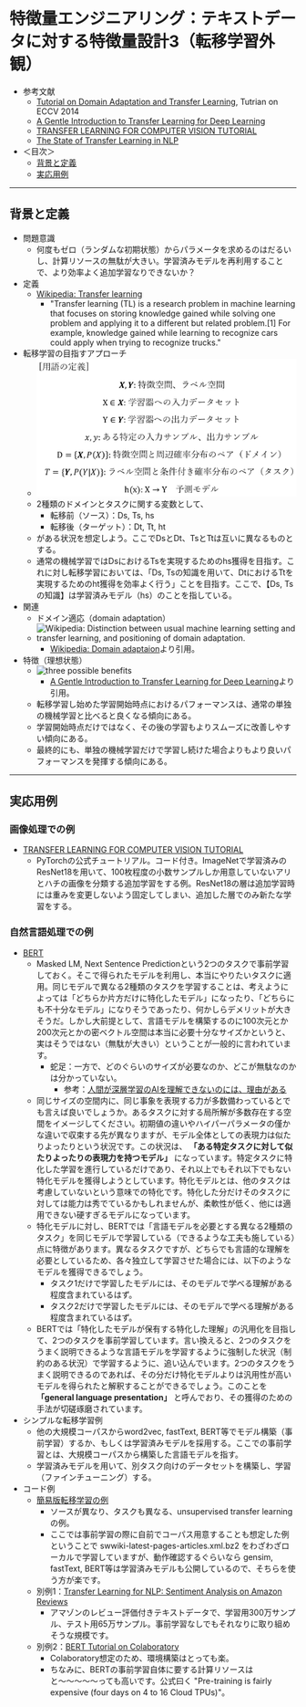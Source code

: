 # 特徴量エンジニアリング：テキストデータに対する特徴量設計3（転移学習外観）
- 参考文献
  - [Tutorial on Domain Adaptation and Transfer Learning](https://tommasit.wixsite.com/datl14tutorial/materials), Tutrian on ECCV 2014
  - [A Gentle Introduction to Transfer Learning for Deep Learning](https://machinelearningmastery.com/transfer-learning-for-deep-learning/)
  - [TRANSFER LEARNING FOR COMPUTER VISION TUTORIAL](https://pytorch.org/tutorials/beginner/transfer_learning_tutorial.html)
  - [The State of Transfer Learning in NLP](https://ruder.io/state-of-transfer-learning-in-nlp/)
- ＜目次＞
  - <a href="#intro">背景と定義</a>
  - <a href="#application">実応用例</a>

<hr>

## <a name="intro">背景と定義</a>
- 問題意識
  - 何度もゼロ（ランダムな初期状態）からパラメータを求めるのはだるいし、計算リソースの無駄が大きい。学習済みモデルを再利用することで、より効率よく追加学習なりできないか？
- 定義
  - [Wikipedia: Transfer learning](https://en.wikipedia.org/wiki/Transfer_learning)
    - "Transfer learning (TL) is a research problem in machine learning that focuses on storing knowledge gained while solving one problem and applying it to a different but related problem.[1] For example, knowledge gained while learning to recognize cars could apply when trying to recognize trucks."
- 転移学習の目指すアプローチ
  - ![用語](./figs/transfer_learning_terms.png)
  - 2種類のドメインとタスクに関する変数として、
    - 転移前（ソース）：Ds, Ts, hs
    - 転移後（ターゲット）：Dt, Tt, ht
  - がある状況を想定しよう。ここでDsとDt、TsとTtは互いに異なるものとする。
  - 通常の機械学習ではDsにおけるTsを実現するためのhs獲得を目指す。これに対し転移学習においては、「Ds, Tsの知識を用いて、DtにおけるTtを実現するためのht獲得を効率よく行う」ことを目指す。ここで、【Ds, Tsの知識】は学習済みモデル（hs）のことを指している。
- 関連
  - ドメイン適応（domain adaptation）
  - ![Wikipedia: Distinction between usual machine learning setting and transfer learning, and positioning of domain adaptation.](https://upload.wikimedia.org/wikipedia/commons/thumb/1/11/Transfer_learning_and_domain_adaptation.png/640px-Transfer_learning_and_domain_adaptation.png)
    - [Wikipedia: Domain adaptaion](https://en.wikipedia.org/wiki/Domain_adaptation)より引用。
- 特徴（理想状態）
  - ![three possible benefits](https://3qeqpr26caki16dnhd19sv6by6v-wpengine.netdna-ssl.com/wp-content/uploads/2017/09/Three-ways-in-which-transfer-might-improve-learning.png)
    - [A Gentle Introduction to Transfer Learning for Deep Learning](https://machinelearningmastery.com/transfer-learning-for-deep-learning/)より引用。
  - 転移学習し始めた学習開始時点におけるパフォーマンスは、通常の単独の機械学習と比べると良くなる傾向にある。
  - 学習開始時点だけではなく、その後の学習もよりスムーズに改善しやすい傾向にある。
  - 最終的にも、単独の機械学習だけで学習し続けた場合よりもより良いパフォーマンスを発揮する傾向にある。

<hr>

## <a name="application">実応用例</a>
### 画像処理での例
- [TRANSFER LEARNING FOR COMPUTER VISION TUTORIAL](https://pytorch.org/tutorials/beginner/transfer_learning_tutorial.html)
  - PyTorchの公式チュートリアル。コード付き。ImageNetで学習済みのResNet18を用いて、100枚程度の小数サンプルしか用意していないアリとハチの画像を分類する追加学習をする例。ResNet18の層は追加学習時には重みを変更しないよう固定してしまい、追加した層でのみ新たな学習をする。

### 自然言語処理での例
- [BERT](https://github.com/google-research/bert)
  - Masked LM, Next Sentence Predictionという2つのタスクで事前学習しておく。そこで得られたモデルを利用し、本当にやりたいタスクに適用。同じモデルで異なる2種類のタスクを学習することは、考えようによっては「どちらか片方だけに特化したモデル」になったり、「どちらにも不十分なモデル」になりそうであったり、何かしらデメリットが大きそうだ。しかし大前提として、言語モデルを構築するのに100次元とか200次元とかの密ベクトル空間は本当に必要十分なサイズかというと、実はそうではない（無駄が大きい）ということが一般的に言われています。
    - 蛇足：一方で、どのぐらいのサイズが必要なのか、どこが無駄なのかは分かっていない。
      - 参考：[人間が深層学習のAIを理解できないのには、理由がある](https://globe.asahi.com/article/12872410)
  - 同じサイズの空間内に、同じ事象を表現する力が多数備わっているとでも言えば良いでしょうか。あるタスクに対する局所解が多数存在する空間をイメージしてください。初期値の違いやハイパーパラメータの僅かな違いで収束する先が異なりますが、モデル全体としての表現力は似たりよったりという状況です。この状況は、 **「ある特定タスクに対して似たりよったりの表現力を持つモデル」** になっています。特定タスクに特化した学習を進行しているだけであり、それ以上でもそれ以下でもない特化モデルを獲得しようとしています。特化モデルとは、他のタスクは考慮していないという意味での特化です。特化した分だけそのタスクに対しては能力は秀でているかもしれませんが、柔軟性が低く、他には適用できない硬すぎるモデルになっています。
  - 特化モデルに対し、BERTでは「言語モデルを必要とする異なる2種類のタスク」を同じモデルで学習している（できるような工夫も施している）点に特徴があります。異なるタスクですが、どちらでも言語的な理解を必要としているため、各々独立して学習させた場合には、以下のようなモデルを獲得できるでしょう。
    - タスク1だけで学習したモデルには、そのモデルで学べる理解がある程度含まれているはず。
    - タスク2だけで学習したモデルには、そのモデルで学べる理解がある程度含まれているはず。
  - BERTでは「特化したモデルが保有する特化した理解」の汎用化を目指して、2つのタスクを事前学習しています。言い換えると、2つのタスクをうまく説明できるような言語モデルを学習するように強制した状況（制約のある状況）で学習するように、追い込んでいます。2つのタスクをうまく説明できるのであれば、その分だけ特化モデルよりは汎用性が高いモデルを得られたと解釈することができるでしょう。このことを **「general language presentation」** と呼んでおり、その獲得のための手法が切磋琢磨されています。
- シンプルな転移学習例
  - 他の大規模コーパスからword2vec, fastText, BERT等でモデル構築（事前学習）するか、もしくは学習済みモデルを採用する。ここでの事前学習とは、大規模コーパスから構築した言語モデルを指す。
  - 学習済みモデルを用いて、別タスク向けのデータセットを構築し、学習（ファインチューニング）する。
- コード例
  - [簡易版転移学習の例](./simple_tranfer_learning.ipynb)
    - ソースが異なり、タスクも異なる、unsupervised transfer learningの例。
    - ここでは事前学習の際に自前でコーパス用意することも想定した例ということで swwiki-latest-pages-articles.xml.bz2 をわざわざローカルで学習していますが、動作確認するぐらいなら gensim, fastText, BERT等は学習済みモデルも公開しているので、そちらを使う方が楽です。
  - 別例1：[Transfer Learning for NLP: Sentiment Analysis on Amazon Reviews](https://github.com/feedly/ml-demos/blob/master/source/TransferLearningNLP.ipynb)
    - アマゾンのレビュー評価付きテキストデータで、学習用300万サンプル、テスト用65万サンプル。事前学習なしでもそれなりに取り組めそうな規模です。
  - 別例2：[BERT Tutorial on Colaboratory](https://colab.research.google.com/drive/1ywsvwO6thOVOrfagjjfuxEf6xVRxbUNO)
    - Colaboratory想定のため、環境構築はとっても楽。
    - ちなみに、BERTの事前学習自体に要する計算リソースはと〜〜〜〜〜っても高いです。公式曰く "Pre-training is fairly expensive (four days on 4 to 16 Cloud TPUs)"。
